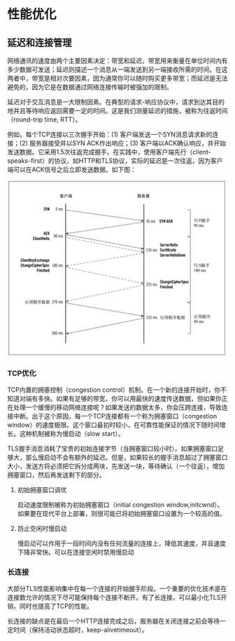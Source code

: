 # 性能优化

## 延迟和连接管理

网络通讯的速度由两个主要因素决定：带宽和延迟。带宽用来衡量在单位时间内有多少数据可发送；延迟则描述一个消息从一端发送到另一端接收所需的时间。在这两者中，带宽是相对次要因素，因为通常你可以随时购买更多带宽；而延迟是无法避免的，因为它是在数据通过网络连接传输时被强加的限制。

延迟对于交互消息是一大限制因素。在典型的请求-响应协议中，请求到达其目的地并且等待响应返回需要一定的时间。这是我们测量延迟的措施，被称为往返时间（round-trip time, RTT）。

例如，每个TCP连接以三次握手开始：(1) 客户端发送一个SYN消息请求新的连接；(2) 服务器接受并以SYN ACK作出响应；(3) 客户端以ACK确认响应，并开始发送数据。它采用1.5次往返完成握手。在实践中，使用客户端先行（client-speaks-first）的协议，如HTTP和TLS协议，实际的延迟是一次往返，因为客户端可以在ACK信号之后立即发送数据。如下图：

![](./img/4-1.jpeg)

### TCP优化

TCP内置的拥塞控制（congestion control）机制。在一个新的连接开始时，你不知道对端有多快。如果有足够的带宽，你可以用最快的速度传送数据，但如果你正在处理一个缓慢的移动网络连接呢？如果发送的数据太多，你会压跨连接，导致连接中断。出于这个原因，每一个TCP连接都有一个称为拥塞窗口（congestion window）的速度极限。这个窗口最初时较小，在可靠性能保证的情况下随时间增长。这种机制被称为慢启动（slow start）。

TLS握手消息消耗了宝贵的初始连接字节（当拥塞窗口较小时）。如果拥塞窗口足够大，那么慢启动不会有额外的延迟。但是，如果较长的握手消息超过了拥塞窗口大小，发送方将必须把它拆分成两块，先发送一块，等待确认（一个往返），增加拥塞窗口，然后再发送剩下的部分。

1. 初始拥塞窗口调优

    启动速度限制被称为初始拥塞窗口（initial congestion window,initcwnd）。如果要在现代平台上部署，则很可能已将初始拥塞窗口设置为一个较高的值。

2. 防止空闲时慢启动

    慢启动可以作用于一段时间内没有任何流量的连接上，降低其速度，并且速度下降非常快。可以在连接空闲时禁用慢启动

### 长连接

大部分TLS性能影响集中在每一个连接的开始握手阶段。一个重要的优化技术是在连接数允许的情况下尽可能保持每个连接不断开。有了长连接，可以最小化TLS开销，同时也提高了TCP的性能。

长连接的缺点是在最后一个HTTP连接完成之后，服务器在关闭连接之前会等待一定时间（保持活动状态超时，keep-alivetimeout）。

